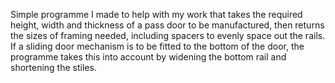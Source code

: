 Simple programme I made to help with my work that takes the required height, width and thickness of a pass door to be manufactured, then returns the sizes of framing needed,
including spacers to evenly space out the rails. If a sliding door mechanism is to be fitted to the bottom of the door, the programme takes this into account by widening the
bottom rail and shortening the stiles.
